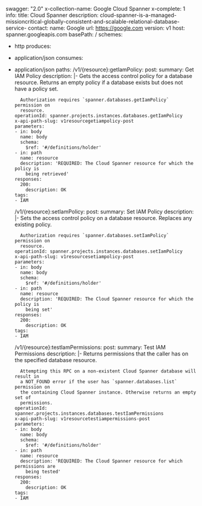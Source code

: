 swagger: "2.0"
x-collection-name: Google Cloud Spanner
x-complete: 1
info:
  title: Cloud Spanner
  description: cloud-spanner-is-a-managed-missioncritical-globally-consistent-and-scalable-relational-database-service-
  contact:
    name: Google
    url: https://google.com
  version: v1
host: spanner.googleapis.com
basePath: /
schemes:
- http
produces:
- application/json
consumes:
- application/json
paths:
  /v1/{resource}:getIamPolicy:
    post:
      summary: Get IAM Policy
      description: |-
        Gets the access control policy for a database resource. Returns an empty
        policy if a database exists but does not have a policy set.

        Authorization requires `spanner.databases.getIamPolicy` permission on
        resource.
      operationId: spanner.projects.instances.databases.getIamPolicy
      x-api-path-slug: v1resourcegetiampolicy-post
      parameters:
      - in: body
        name: body
        schema:
          $ref: '#/definitions/holder'
      - in: path
        name: resource
        description: 'REQUIRED: The Cloud Spanner resource for which the policy is
          being retrieved'
      responses:
        200:
          description: OK
      tags:
      - IAM
  /v1/{resource}:setIamPolicy:
    post:
      summary: Set IAM Policy
      description: |-
        Sets the access control policy on a database resource. Replaces any
        existing policy.

        Authorization requires `spanner.databases.setIamPolicy` permission on
        resource.
      operationId: spanner.projects.instances.databases.setIamPolicy
      x-api-path-slug: v1resourcesetiampolicy-post
      parameters:
      - in: body
        name: body
        schema:
          $ref: '#/definitions/holder'
      - in: path
        name: resource
        description: 'REQUIRED: The Cloud Spanner resource for which the policy is
          being set'
      responses:
        200:
          description: OK
      tags:
      - IAM
  /v1/{resource}:testIamPermissions:
    post:
      summary: Test IAM Permissions
      description: |-
        Returns permissions that the caller has on the specified database resource.

        Attempting this RPC on a non-existent Cloud Spanner database will result in
        a NOT_FOUND error if the user has `spanner.databases.list` permission on
        the containing Cloud Spanner instance. Otherwise returns an empty set of
        permissions.
      operationId: spanner.projects.instances.databases.testIamPermissions
      x-api-path-slug: v1resourcetestiampermissions-post
      parameters:
      - in: body
        name: body
        schema:
          $ref: '#/definitions/holder'
      - in: path
        name: resource
        description: 'REQUIRED: The Cloud Spanner resource for which permissions are
          being tested'
      responses:
        200:
          description: OK
      tags:
      - IAM